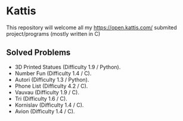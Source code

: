# Kattis
This repository will welcome all my https://open.kattis.com/ submited project/programs (mostly written in C)
## Solved Problems

- 3D Printed Statues (Difficulty 1.9 / Python).
- Number Fun (Difficulty 1.4 / C).
- Autori (Difficulty 1.3 / Python).
- Phone List (Difficulty 4.2 / C).
- Vauvau (Difficulty 1.9 / C).
- Tri (Difficulty 1.6 / C).
- Kornislav (Difficulty 1.4 / C).
- Avion (Difficulty 1.4 / C).